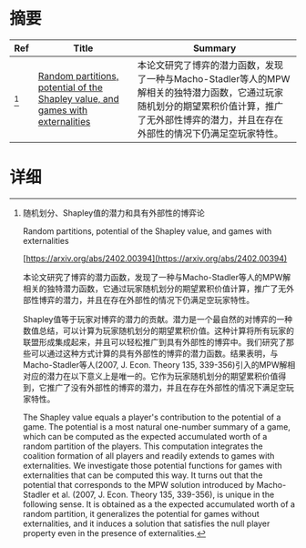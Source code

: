 # 摘要

| Ref | Title | Summary |
| --- | --- | --- |
| [^1] | [Random partitions, potential of the Shapley value, and games with externalities](https://arxiv.org/abs/2402.00394) | 本论文研究了博弈的潜力函数，发现了一种与Macho-Stadler等人的MPW解相关的独特潜力函数，它通过玩家随机划分的期望累积价值计算，推广了无外部性博弈的潜力，并且在存在外部性的情况下仍满足空玩家特性。 |

# 详细

[^1]: 随机划分、Shapley值的潜力和具有外部性的博弈论

    Random partitions, potential of the Shapley value, and games with externalities

    [https://arxiv.org/abs/2402.00394](https://arxiv.org/abs/2402.00394)

    本论文研究了博弈的潜力函数，发现了一种与Macho-Stadler等人的MPW解相关的独特潜力函数，它通过玩家随机划分的期望累积价值计算，推广了无外部性博弈的潜力，并且在存在外部性的情况下仍满足空玩家特性。

    

    Shapley值等于玩家对博弈的潜力的贡献。潜力是一个最自然的对博弈的一种数值总结，可以计算为玩家随机划分的期望累积价值。这种计算将所有玩家的联盟形成集成起来，并且可以轻松推广到具有外部性的博弈中。我们研究了那些可以通过这种方式计算的具有外部性的博弈的潜力函数。结果表明，与Macho-Stadler等人(2007, J. Econ. Theory 135, 339-356)引入的MPW解相对应的潜力在以下意义上是唯一的。它作为玩家随机划分的期望累积价值得到，它推广了没有外部性的博弈的潜力，并且在存在外部性的情况下满足空玩家特性。

    The Shapley value equals a player's contribution to the potential of a game. The potential is a most natural one-number summary of a game, which can be computed as the expected accumulated worth of a random partition of the players. This computation integrates the coalition formation of all players and readily extends to games with externalities. We investigate those potential functions for games with externalities that can be computed this way. It turns out that the potential that corresponds to the MPW solution introduced by Macho-Stadler et al. (2007, J. Econ. Theory 135, 339-356), is unique in the following sense. It is obtained as a the expected accumulated worth of a random partition, it generalizes the potential for games without externalities, and it induces a solution that satisfies the null player property even in the presence of externalities.
    


